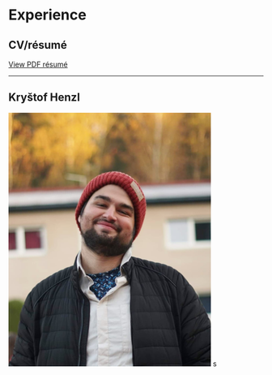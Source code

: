 # Experience

## CV/résumé

[View PDF résumé](images/CV_HENZL.pdf)

---
## Kryštof Henzl
<img src="images/borec.jpg" alt="drawing" width="400"/>
s
